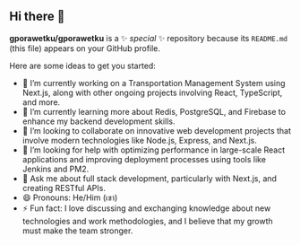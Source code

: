 ## Hi there 👋

**gporawetku/gporawetku** is a ✨ _special_ ✨ repository because its `README.md` (this file) appears on your GitHub profile.

Here are some ideas to get you started:

- 🔭 I’m currently working on a Transportation Management System using Next.js, along with other ongoing projects involving React, TypeScript, and more.
- 🌱 I’m currently learning more about Redis, PostgreSQL, and Firebase to enhance my backend development skills.
- 👯 I’m looking to collaborate on innovative web development projects that involve modern technologies like Node.js, Express, and Next.js.
- 🤔 I’m looking for help with optimizing performance in large-scale React applications and improving deployment processes using tools like Jenkins and PM2.
- 💬 Ask me about full stack development, particularly with Next.js, and creating RESTful APIs.
- 😄 Pronouns: He/Him (เขา)
- ⚡ Fun fact: I love discussing and exchanging knowledge about new technologies and work methodologies, and I believe that my growth must make the team stronger.
